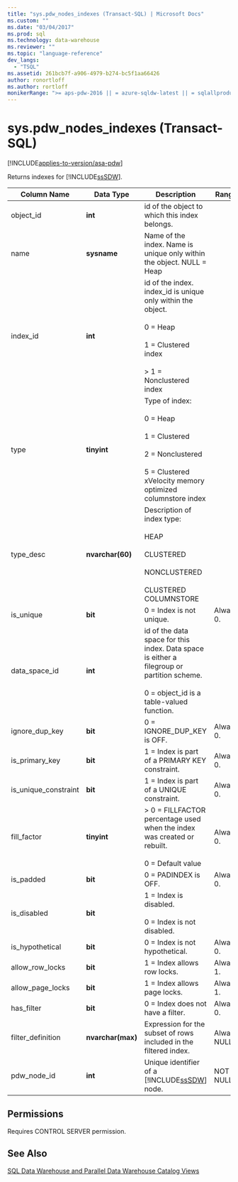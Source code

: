 ```yaml
---
title: "sys.pdw_nodes_indexes (Transact-SQL) | Microsoft Docs"
ms.custom: ""
ms.date: "03/04/2017"
ms.prod: sql
ms.technology: data-warehouse
ms.reviewer: ""
ms.topic: "language-reference"
dev_langs: 
  - "TSQL"
ms.assetid: 261bcb7f-a906-4979-b274-bc5f1aa66426
author: ronortloff
ms.author: rortloff
monikerRange: ">= aps-pdw-2016 || = azure-sqldw-latest || = sqlallproducts-allversions"
---
```

# sys.pdw_nodes_indexes (Transact-SQL)
[!INCLUDE[applies-to-version/asa-pdw](../../includes/applies-to-version/asa-pdw.md)]

  Returns indexes for [!INCLUDE[ssSDW](../../includes/sssdw-md.md)].  
  
|Column Name|Data Type|Description|Range|  
|-----------------|---------------|-----------------|-----------|  
|object_id|**int**|id of the object to which this index belongs.||  
|name|**sysname**|Name of the index. Name is unique only within the object. NULL = Heap||  
|index_id|**int**|id of the index. index_id is unique only within the object.<br /><br /> 0 = Heap<br /><br /> 1 = Clustered index<br /><br /> > 1 = Nonclustered index||  
|type|**tinyint**|Type of index:<br /><br /> 0 = Heap<br /><br /> 1 = Clustered<br /><br /> 2 = Nonclustered<br /><br /> 5 = Clustered xVelocity memory optimized columnstore index|  
|type_desc|**nvarchar(60)**|Description of index type:<br /><br /> HEAP<br /><br /> CLUSTERED<br /><br /> NONCLUSTERED<br /><br /> CLUSTERED   COLUMNSTORE||  
|is_unique|**bit**|0 = Index is not unique.|Always 0.|  
|data_space_id|**int**|id of the data space for this index. Data space is either a filegroup or partition scheme.<br /><br /> 0 = object_id is a table-valued function.||  
|ignore_dup_key|**bit**|0 = IGNORE_DUP_KEY is OFF.|Always 0.|  
|is_primary_key|**bit**|1 = Index is part of a PRIMARY KEY constraint.|Always 0.|  
|is_unique_constraint|**bit**|1 = Index is part of a UNIQUE constraint.|Always 0.|  
|fill_factor|**tinyint**|> 0 = FILLFACTOR percentage used when the index was created or rebuilt.<br /><br /> 0 = Default value|Always 0.|  
|is_padded|**bit**|0 = PADINDEX is OFF.|Always 0.|  
|is_disabled|**bit**|1 = Index is disabled.<br /><br /> 0 = Index is not disabled.||  
|is_hypothetical|**bit**|0 = Index is not hypothetical.|Always 0.|  
|allow_row_locks|**bit**|1 = Index allows row locks.|Always 1.|  
|allow_page_locks|**bit**|1 = Index allows page locks.|Always 1.|  
|has_filter|**bit**|0 = Index does not have a filter.|Always 0.|  
|filter_definition|**nvarchar(max)**|Expression for the subset of rows included in the filtered index.|Always NULL.|  
|pdw_node_id|**int**|Unique identifier of a [!INCLUDE[ssSDW](../../includes/sssdw-md.md)] node.|NOT NULL|  
  
## Permissions  
 Requires CONTROL SERVER permission.  
  
## See Also  
 [SQL Data Warehouse and Parallel Data Warehouse Catalog Views](../../relational-databases/system-catalog-views/sql-data-warehouse-and-parallel-data-warehouse-catalog-views.md)  
  
  
